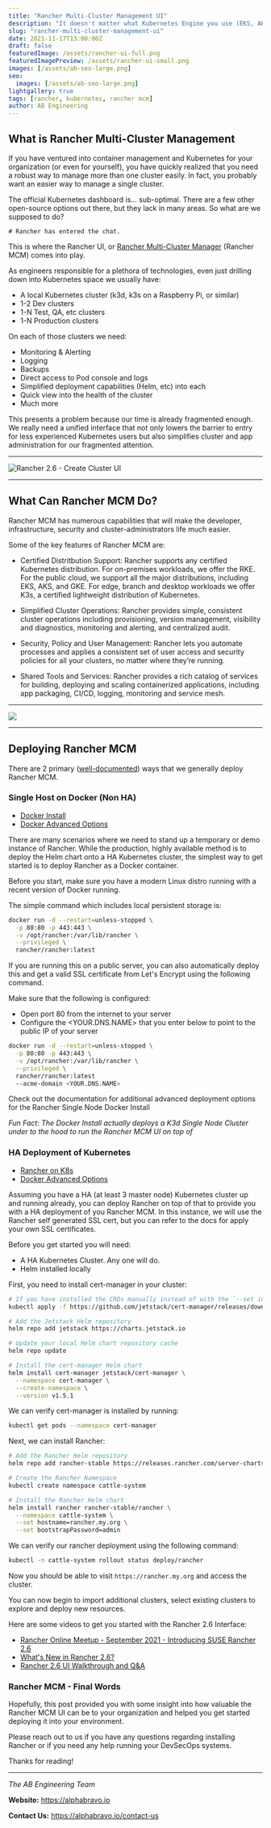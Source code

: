 ```yaml
---
title: "Rancher Multi-Cluster Management UI"
description: "It doesn't matter what Kubernetes Engine you use (EKS, AKS, GKE, RKE, K3s, etc), Rancher MCM will help you manage it better."
slug: "rancher-multi-cluster-management-ui"
date: 2021-11-17T13:00:00Z
draft: false
featuredImage: /assets/rancher-ui-full.png
featuredImagePreview: /assets/rancher-ui-small.png
images: [/assets/ab-seo-large.png]
seo:
  images: [/assets/ab-seo-large.png]
lightgallery: true
tags: [rancher, kubernetes, rancher mcm]
author: AB Engineering
---
```

## What is Rancher Multi-Cluster Management

If you have ventured into container management and Kubernetes for your organization (or even for yourself), you have quickly realized that you need a robust way to manage more than one cluster easily. In fact, you probably want an easier way to manage a single cluster.

The official Kubernetes dashboard is... sub-optimal. There are a few other open-source options out there, but they lack in many areas. So what are we supposed to do?

```
# Rancher has entered the chat.
```

This is where the Rancher UI, or [Rancher Multi-Cluster Manager](https://rancher.com/products/rancher) (Rancher MCM) comes into play.

As engineers responsible for a plethora of technologies, even just drilling down into Kubernetes space we usually have:

- A local Kubernetes cluster (k3d, k3s on a Raspberry Pi, or similar)
- 1-2 Dev clusters
- 1-N Test, QA, etc clusters
- 1-N Production clusters

On each of those clusters we need:

- Monitoring & Alerting
- Logging
- Backups
- Direct access to Pod console and logs
- Simplified deployment capabilities (Helm, etc) into each
- Quick view into the health of the cluster
- Much more

This presents a problem because our time is already fragmented enough. We really need a unified interface that not only lowers the barrier to entry for less experienced Kubernetes users but also simplifies cluster and app administration for our fragmented attention.

---

![Rancher 2.6 - Create Cluster UI](/assets/rancher-mcm-cluster-support.png)

---

## What Can Rancher MCM Do?

Rancher MCM has numerous capabilities that will make the developer, infrastructure, security and cluster-administrators life much easier.

Some of the key features of Rancher MCM are:

- Certified Distritbution Support: Rancher supports any certified Kubernetes distribution. For on-premises workloads, we offer the RKE. For the public cloud, we support all the major distributions, including EKS, AKS, and GKE. For edge, branch and desktop workloads we offer K3s, a certified lightweight distribution of Kubernetes. 

- Simplified Cluster Operations: Rancher provides simple, consistent cluster operations including provisioning, version management, visibility and diagnostics, monitoring and alerting, and centralized audit. 

- Security, Policy and User Management: Rancher lets you automate processes and applies a consistent set of user access and security policies for all your clusters, no matter where they’re running.

- Shared Tools and Services: Rancher provides a rich catalog of services for building, deploying and scaling containerized applications, including app packaging, CI/CD, logging, monitoring and service mesh.

---


![](/assets/rancher-platform.png)

---

## Deploying Rancher MCM

There are 2 primary ([well-documented](https://rancher.com/docs/rancher/v2.6/en/installation/)) ways that we generally deploy Rancher MCM.

### Single Host on Docker (Non HA)

- [Docker Install](https://rancher.com/docs/rancher/v2.6/en/installation/other-installation-methods/single-node-docker/)
- [Docker Advanced Options](https://rancher.com/docs/rancher/v2.6/en/installation/other-installation-methods/single-node-docker/advanced/)

There are many scenarios where we need to stand up a temporary or demo instance of Rancher. While the production, highly available method is to deploy the Helm chart onto a HA Kubernetes cluster, the simplest way to get started is to deploy Rancher as a Docker container.

Before you start, make sure you have a modern Linux distro running with a recent version of Docker running.

The simple command which includes local persistent storage is:

```bash
docker run -d --restart=unless-stopped \
  -p 80:80 -p 443:443 \
  -v /opt/rancher:/var/lib/rancher \
  --privileged \
  rancher/rancher:latest

```

If you are running this on a public server, you can also automatically deploy this and get a valid SSL certificate from Let's Encrypt using the following command.

Make sure that the following is configured:

- Open port 80 from the internet to your server
- Configure the <YOUR.DNS.NAME> that you enter below to point to the public IP of your server

```bash
docker run -d --restart=unless-stopped \
  -p 80:80 -p 443:443 \
  -v /opt/rancher:/var/lib/rancher \
  --privileged \
  rancher/rancher:latest
  --acme-domain <YOUR.DNS.NAME>

```

Check out the documentation for additional advanced deployment options for the Rancher Single Node Docker Install

*Fun Fact: The Docker Install actually deploys a K3d Single Node Cluster under to the hood to run the Rancher MCM UI on top of*

### HA Deployment of Kubernetes

- [Rancher on K8s](https://rancher.com/docs/rancher/v2.6/en/installation/install-rancher-on-k8s/)
- [Docker Advanced Options](https://rancher.com/docs/rancher/v2.6/en/installation/other-installation-methods/single-node-docker/advanced/)

Assuming you have a HA (at least 3 master node) Kubernetes cluster up and running already, you can deploy Rancher on top of that to provide you with a HA deployment of you Rancher MCM. In this instance, we will use the Rancher self generated SSL cert, but you can refer to the docs for apply your own SSL certificates.

Before you get started you will need:

- A HA Kubernetes Cluster. Any one will do.
- Helm installed locally

First, you need to install cert-manager in your cluster:

```bash
# If you have installed the CRDs manually instead of with the `--set installCRDs=true` option added to your Helm install command, you should upgrade your CRD resources before upgrading the Helm chart:
kubectl apply -f https://github.com/jetstack/cert-manager/releases/download/v1.5.1/cert-manager.crds.yaml

# Add the Jetstack Helm repository
helm repo add jetstack https://charts.jetstack.io

# Update your local Helm chart repository cache
helm repo update

# Install the cert-manager Helm chart
helm install cert-manager jetstack/cert-manager \
  --namespace cert-manager \
  --create-namespace \
  --version v1.5.1

```

We can verify cert-manager is installed by running:
```bash
kubectl get pods --namespace cert-manager
```

Next, we can install Rancher:
```bash
# Add the Rancher Helm repository
helm repo add rancher-stable https://releases.rancher.com/server-charts/stable

# Create the Rancher Namespace
kubectl create namespace cattle-system

# Install the Rancher Helm chart
helm install rancher rancher-stable/rancher \
  --namespace cattle-system \
  --set hostname=rancher.my.org \
  --set bootstrapPassword=admin
```

We can verify our rancher deployment using the following command:
```bash
kubectl -n cattle-system rollout status deploy/rancher
```

Now you should be able to visit `https://rancher.my.org` and access the cluster.

You can now begin to import additional clusters, select existing clusters to explore and deploy new resources.

Here are some videos to get you started with the Rancher 2.6 Interface:

- [Rancher Online Meetup - September 2021 - Introducing SUSE Rancher 2.6](https://www.youtube.com/watch?v=e3qbjX8StvU)
- [What's New in Rancher 2.6?](https://www.youtube.com/watch?v=_dn4c9j7LUo)
- [Rancher 2.6 UI Walkthrough and Q&A](https://www.youtube.com/watch?v=bpc-z1GMivA&t=4410s)

### Rancher MCM - Final Words

Hopefully, this post provided you with some insight into how valuable the Rancher MCM UI can be to your organization and helped you get started deploying it into your environment.

Please reach out to us if you have any questions regarding installing Rancher or if you need any help running your DevSecOps systems.

Thanks for reading!

---

*The AB Engineering Team*

**Website:** https://alphabravo.io

**Contact Us:** https://alphabravo.io/contact-us
